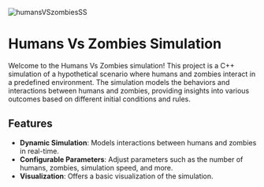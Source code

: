![humansVSzombiesSS](https://github.com/CihanNscc/Three-in-a-row-game/assets/113132289/94d5a5a9-97b6-40d7-b2f6-d4cb245a0430)

# Humans Vs Zombies Simulation

Welcome to the Humans Vs Zombies simulation! This project is a C++ simulation of a hypothetical scenario where humans and zombies interact in a predefined environment. The simulation models the behaviors and interactions between humans and zombies, providing insights into various outcomes based on different initial conditions and rules.

## Features

- **Dynamic Simulation**: Models interactions between humans and zombies in real-time.
- **Configurable Parameters**: Adjust parameters such as the number of humans, zombies, simulation speed, and more.
- **Visualization**: Offers a basic visualization of the simulation.
